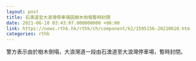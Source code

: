 ```yaml
---
layout: post
title: 石澳道至大浪灣停車場因樹木倒塌暫時封閉
date: 2021-06-10 03:43:07.000000000 +08:00
link: https://news.rthk.hk/rthk/ch/component/k2/1595156-20210610.htm
categories: rthk
---
```


警方表示由於樹木倒塌，大浪灣道一段由石澳道至大浪灣停車場，暫時封閉。
